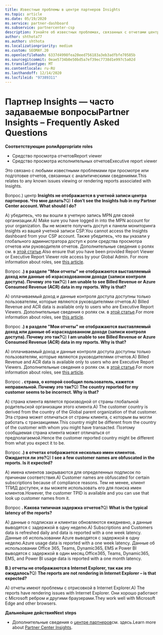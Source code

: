 ```yaml
---
title: Известные проблемы в центре партнеров Insights
ms.topic: article
ms.date: 05/19/2020
ms.service: partner-dashboard
ms.subservice: partnercenter-csp
description: Узнайте об известных проблемах, связанных с отчетами центра партнеров (PCI). Сведения могут включать известные проблемы отрисовки или ограничения отчетности.
author: shthota77
ms.author: shthota
ms.localizationpriority: medium
ms.custom: SEOMAY.20
ms.openlocfilehash: 6337d4998fea20eed756183a3eb3adfbfe70585b
ms.sourcegitcommit: 0eae5734b0e50bd5a7ef39ec7738d1e997c5a02d
ms.translationtype: MT
ms.contentlocale: ru-RU
ms.lasthandoff: 12/14/2020
ms.locfileid: "97389311"
---
```

# <a name="partner-insights--frequently-asked-questions"></a><span data-ttu-id="ee281-104">Партнер Insights — часто задаваемые вопросы</span><span class="sxs-lookup"><span data-stu-id="ee281-104">Partner Insights – Frequently Asked Questions</span></span>

<span data-ttu-id="ee281-105">**Соответствующие роли**</span><span class="sxs-lookup"><span data-stu-id="ee281-105">**Appropriate roles**</span></span>
- <span data-ttu-id="ee281-106">Средство просмотра отчетов</span><span class="sxs-lookup"><span data-stu-id="ee281-106">Report viewer</span></span>
- <span data-ttu-id="ee281-107">Средство просмотра исполнительных отчетов</span><span class="sxs-lookup"><span data-stu-id="ee281-107">Executive report viewer</span></span>

<span data-ttu-id="ee281-108">Это связано с любыми известными проблемами при просмотре или подготовке отчетов, связанных с аналитическими сведениями.</span><span class="sxs-lookup"><span data-stu-id="ee281-108">This relates to any known issues viewing or rendering reports associated with Insights.</span></span>

<span data-ttu-id="ee281-109">Вопрос.) центр **Insights не отображается в учетной записи центра партнеров. Что мне делать?**</span><span class="sxs-lookup"><span data-stu-id="ee281-109">Q) **I don’t see the Insights hub in my Partner Center account. What should I do?**</span></span>

<span data-ttu-id="ee281-110">А) убедитесь, что вы вошли в учетную запись MPN для своей организации.</span><span class="sxs-lookup"><span data-stu-id="ee281-110">A) Make sure you have logged in into the MPN account for your organization.</span></span> <span data-ttu-id="ee281-111">Вы не можете получить доступ к панели мониторинга Insights из вашей учетной записи CSP.</span><span class="sxs-lookup"><span data-stu-id="ee281-111">You cannot access the Insights dashboard from your CSP account.</span></span> <span data-ttu-id="ee281-112">Также убедитесь, что вы указали у глобального администратора доступ к роли средства просмотра отчетов или руководителя отчетов.  Дополнительные сведения о ролях см. в [этой статье](https://docs.microsoft.com/partner-center/pci-roles).</span><span class="sxs-lookup"><span data-stu-id="ee281-112">Also ensure that you have been provided Report Viewer or Executive Report Viewer role access by your Global Admin.  For more information about roles, see [this article](https://docs.microsoft.com/partner-center/pci-roles).</span></span>

<span data-ttu-id="ee281-113">Вопрос **.) в разделе "Мои отчеты" не отображаются выставляемый доход или данные об израсходованном доходе (записи контроля доступа). Почему это так?**</span><span class="sxs-lookup"><span data-stu-id="ee281-113">Q) **I am unable to see Billed Revenue or Azure Consumed Revenue (ACR) data in my reports. Why is that?**</span></span>

<span data-ttu-id="ee281-114">A) оплачиваемый доход и данные контроля доступа доступны только пользователям, которые являются руководителями отчетов.</span><span class="sxs-lookup"><span data-stu-id="ee281-114">A) Billed Revenue and ACR data is available only to users who are Executive Report Viewers.</span></span>  <span data-ttu-id="ee281-115">Дополнительные сведения о ролях см. в [этой статье](https://docs.microsoft.com/partner-center/pci-roles).</span><span class="sxs-lookup"><span data-stu-id="ee281-115">For more information about roles, see [this article](https://docs.microsoft.com/partner-center/pci-roles).</span></span>

<span data-ttu-id="ee281-116">Вопрос **.) в разделе "Мои отчеты" не отображаются выставляемый доход или данные об израсходованном доходе (записи контроля доступа). Почему это так?**</span><span class="sxs-lookup"><span data-stu-id="ee281-116">Q) **I am unable to see Billed Revenue or Azure Consumed Revenue (ACR) data in my reports. Why is that?**</span></span>

<span data-ttu-id="ee281-117">A) оплачиваемый доход и данные контроля доступа доступны только пользователям, которые являются руководителями отчетов.</span><span class="sxs-lookup"><span data-stu-id="ee281-117">A) Billed Revenue and ACR data is available only to users who are Executive Report Viewers.</span></span> <span data-ttu-id="ee281-118">Дополнительные сведения о ролях см. в [этой статье](https://docs.microsoft.com/partner-center/pci-roles).</span><span class="sxs-lookup"><span data-stu-id="ee281-118">For more information about roles, see [this article](https://docs.microsoft.com/partner-center/pci-roles).</span></span>

<span data-ttu-id="ee281-119">Вопрос **. страна, о которой сообщил пользователь, кажется неправильной. Почему это так?**</span><span class="sxs-lookup"><span data-stu-id="ee281-119">Q) **The country reported for my customer seems to be incorrect. Why is that?**</span></span>

<span data-ttu-id="ee281-120">А) страна клиента является производной от страны глобальной родительской организации этого клиента.</span><span class="sxs-lookup"><span data-stu-id="ee281-120">A) The customer country is derived from the country of the Global parent organization of that customer.</span></span> <span data-ttu-id="ee281-121">Эта страна может отличаться от страны клиента, с которым вы могли работать с транзакциями.</span><span class="sxs-lookup"><span data-stu-id="ee281-121">This country might be different from the country of the customer with whom you might have transacted.</span></span> <span data-ttu-id="ee281-122">Поэтому сообщаемая страна клиента может отличаться от предполагаемой.</span><span class="sxs-lookup"><span data-stu-id="ee281-122">Hence the customer reported country might be different from what you expect it to be.</span></span>

<span data-ttu-id="ee281-123">Вопрос **.) в отчетах отображается несколько имен клиентов. Ожидается ли это?**</span><span class="sxs-lookup"><span data-stu-id="ee281-123">Q) **I see a few customer names are obfuscated in the reports. Is it expected?**</span></span>

<span data-ttu-id="ee281-124">А) имена клиентов закрываются для определенных подписок по причинам соответствия.</span><span class="sxs-lookup"><span data-stu-id="ee281-124">A) Customer names are obfuscated for certain subscriptions because of compliance reasons.</span></span> <span data-ttu-id="ee281-125">Тем не менее, клиент ТПИД доступен, и вы можете использовать его для поиска имен клиентов.</span><span class="sxs-lookup"><span data-stu-id="ee281-125">However, the customer TPID is available and you can use that look up customer names from it.</span></span>

<span data-ttu-id="ee281-126">Вопрос **. Какова типичная задержка отчетов?**</span><span class="sxs-lookup"><span data-stu-id="ee281-126">Q) **What is the typical latency of the reports?**</span></span>

<span data-ttu-id="ee281-127">A) данные о подписках и клиентах обновляются ежедневно, а данные выводятся с задержкой в одну неделю.</span><span class="sxs-lookup"><span data-stu-id="ee281-127">A) Subscriptions and Customers data is refreshed daily and data is reported with a one week latency.</span></span> <span data-ttu-id="ee281-128">Данные об использовании Azure выводятся с задержкой в одну неделю.</span><span class="sxs-lookup"><span data-stu-id="ee281-128">Azure usage data is reported with a one week latency.</span></span> <span data-ttu-id="ee281-129">Данные об использовании Office 365, Teams, Dynamic365, EMS и Power BI выводятся с задержкой в один месяц.</span><span class="sxs-lookup"><span data-stu-id="ee281-129">Office365, Teams, Dynamic365, EMS, and Power BI usage data is reported with a one month latency.</span></span>

<span data-ttu-id="ee281-130">**В.) отчеты не отображаются в Internet Explorer, так как это ожидалось?**</span><span class="sxs-lookup"><span data-stu-id="ee281-130">Q) **The reports are not rendering in Internet Explorer – is that expected?**</span></span>

<span data-ttu-id="ee281-131">A) отчеты имеют проблемы с отрисовкой в Internet Explorer.</span><span class="sxs-lookup"><span data-stu-id="ee281-131">A)  The reports have rendering issues with Internet Explorer.</span></span> <span data-ttu-id="ee281-132">Они хорошо работают с Microsoft ребром и другими браузерами.</span><span class="sxs-lookup"><span data-stu-id="ee281-132">They work well with Microsoft Edge and other browsers.</span></span>

<span data-ttu-id="ee281-133">**Дальнейшие действия**</span><span class="sxs-lookup"><span data-stu-id="ee281-133">**Next steps**</span></span>

- <span data-ttu-id="ee281-134">Дополнительные сведения о [центре партнеров](partner-center-insights.md)см. здесь.</span><span class="sxs-lookup"><span data-stu-id="ee281-134">Learn more about [Partner Center Insights](partner-center-insights.md).</span></span>
